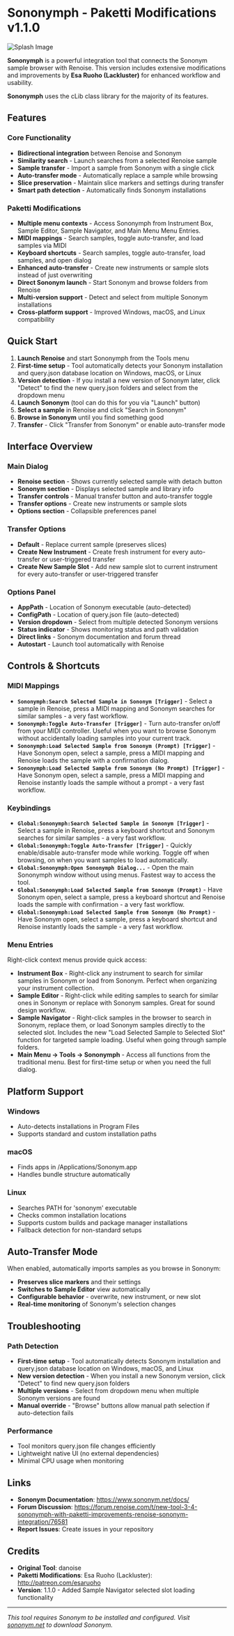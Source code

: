# Sononymph - Paketti Modifications v1.1.0

![Splash Image](docs/splash-large.png)

**Sononymph** is a powerful integration tool that connects the Sononym sample browser with Renoise. This version includes extensive modifications and improvements by **Esa Ruoho (Lackluster)** for enhanced workflow and usability.

**Sononymph** uses the cLib class library for the majority of its features.

## Features

### Core Functionality
- **Bidirectional integration** between Renoise and Sononym
- **Similarity search** - Launch searches from a selected Renoise sample
- **Sample transfer** - Import a sample from Sononym with a single click
- **Auto-transfer mode** - Automatically replace a sample while browsing
- **Slice preservation** - Maintain slice markers and settings during transfer
- **Smart path detection** - Automatically finds Sononym installations

### Paketti Modifications
- **Multiple menu contexts** - Access Sononymph from Instrument Box, Sample Editor, Sample Navigator, and Main Menu Menu Entries.
- **MIDI mappings** - Search samples, toggle auto-transfer, and load samples via MIDI
- **Keyboard shortcuts** - Search samples, toggle auto-transfer, load samples, and open dialog
- **Enhanced auto-transfer** - Create new instruments or sample slots instead of just overwriting
- **Direct Sononym launch** - Start Sononym and browse folders from Renoise
- **Multi-version support** - Detect and select from multiple Sononym installations
- **Cross-platform support** - Improved Windows, macOS, and Linux compatibility

## Quick Start

1. **Launch Renoise** and start Sononymph from the Tools menu
2. **First-time setup** - Tool automatically detects your Sononym installation and query.json database location on Windows, macOS, or Linux
3. **Version detection** - If you install a new version of Sononym later, click "Detect" to find the new query.json folders and select from the dropdown menu
4. **Launch Sononym** (tool can do this for you via "Launch" button)
5. **Select a sample** in Renoise and click "Search in Sononym" 
6. **Browse in Sononym** until you find something good
7. **Transfer** - Click "Transfer from Sononym" or enable auto-transfer mode

## Interface Overview

### Main Dialog
- **Renoise section** - Shows currently selected sample with detach button
- **Sononym section** - Displays selected sample and library info  
- **Transfer controls** - Manual transfer button and auto-transfer toggle
- **Transfer options** - Create new instruments or sample slots
- **Options section** - Collapsible preferences panel

### Transfer Options
- **Default** - Replace current sample (preserves slices)
- **Create New Instrument** - Create fresh instrument for every auto-transfer or user-triggered transfer
- **Create New Sample Slot** - Add new sample slot to current instrument for every auto-transfer or user-triggered transfer

### Options Panel
- **AppPath** - Location of Sononym executable (auto-detected)
- **ConfigPath** - Location of query.json file (auto-detected) 
- **Version dropdown** - Select from multiple detected Sononym versions
- **Status indicator** - Shows monitoring status and path validation
- **Direct links** - Sononym documentation and forum thread
- **Autostart** - Launch tool automatically with Renoise

## Controls & Shortcuts

### MIDI Mappings
- **`Sononymph:Search Selected Sample in Sononym [Trigger]`** - Select a sample in Renoise, press a MIDI mapping and Sononym searches for similar samples - a very fast workflow.
- **`Sononymph:Toggle Auto-Transfer [Trigger]`** - Turn auto-transfer on/off from your MIDI controller. Useful when you want to browse Sononym without accidentally loading samples into your current track.
- **`Sononymph:Load Selected Sample from Sononym (Prompt) [Trigger]`** - Have Sononym open, select a sample, press a MIDI mapping and Renoise loads the sample with a confirmation dialog.
- **`Sononymph:Load Selected Sample from Sononym (No Prompt) [Trigger]`** - Have Sononym open, select a sample, press a MIDI mapping and Renoise instantly loads the sample without a prompt - a very fast workflow.

### Keybindings
- **`Global:Sononymph:Search Selected Sample in Sononym [Trigger]`** - Select a sample in Renoise, press a keyboard shortcut and Sononym searches for similar samples - a very fast workflow.
- **`Global:Sononymph:Toggle Auto-Transfer [Trigger]`** - Quickly enable/disable auto-transfer mode while working. Toggle off when browsing, on when you want samples to load automatically.
- **`Global:Sononymph:Open Sononymph Dialog...`** - Open the main Sononymph window without using menus. Fastest way to access the tool.
- **`Global:Sononymph:Load Selected Sample from Sononym (Prompt)`** - Have Sononym open, select a sample, press a keyboard shortcut and Renoise loads the sample with confirmation - a very fast workflow.
- **`Global:Sononymph:Load Selected Sample from Sononym (No Prompt)`** - Have Sononym open, select a sample, press a keyboard shortcut and Renoise instantly loads the sample - a very fast workflow.

### Menu Entries
Right-click context menus provide quick access:
- **Instrument Box** - Right-click any instrument to search for similar samples in Sononym or load from Sononym. Perfect when organizing your instrument collection.
- **Sample Editor** - Right-click while editing samples to search for similar ones in Sononym or replace with Sononym samples. Great for sound design workflow.
- **Sample Navigator** - Right-click samples in the browser to search in Sononym, replace them, or load Sononym samples directly to the selected slot. Includes the new "Load Selected Sample to Selected Slot" function for targeted sample loading. Useful when going through sample folders.
- **Main Menu → Tools → Sononymph** - Access all functions from the traditional menu. Best for first-time setup or when you need the full dialog.

## Platform Support

### Windows
- Auto-detects installations in Program Files
- Supports standard and custom installation paths

### macOS  
- Finds apps in /Applications/Sononym.app
- Handles bundle structure automatically

### Linux
- Searches PATH for 'sononym' executable
- Checks common installation locations
- Supports custom builds and package manager installations
- Fallback detection for non-standard setups

## Auto-Transfer Mode

When enabled, automatically imports samples as you browse in Sononym:
- **Preserves slice markers** and their settings
- **Switches to Sample Editor** view automatically  
- **Configurable behavior** - overwrite, new instrument, or new slot
- **Real-time monitoring** of Sononym's selection changes

## Troubleshooting

### Path Detection
- **First-time setup** - Tool automatically detects Sononym installation and query.json database location on Windows, macOS, and Linux
- **New version detection** - When you install a new Sononym version, click "Detect" to find new query.json folders
- **Multiple versions** - Select from dropdown menu when multiple Sononym versions are found
- **Manual override** - "Browse" buttons allow manual path selection if auto-detection fails

### Performance
- Tool monitors query.json file changes efficiently
- Lightweight native UI (no external dependencies)
- Minimal CPU usage when monitoring

## Links

- **Sononym Documentation**: https://www.sononym.net/docs/
- **Forum Discussion**: https://forum.renoise.com/t/new-tool-3-4-sononymph-with-paketti-improvements-renoise-sononym-integration/76581
- **Report Issues**: Create issues in your repository

## Credits

- **Original Tool**: danoise
- **Paketti Modifications**: Esa Ruoho (Lackluster): http://patreon.com/esaruoho
- **Version**: 1.1.0 - Added Sample Navigator selected slot loading functionality

---

*This tool requires Sononym to be installed and configured. Visit [sononym.net](https://www.sononym.net/) to download Sononym.*
